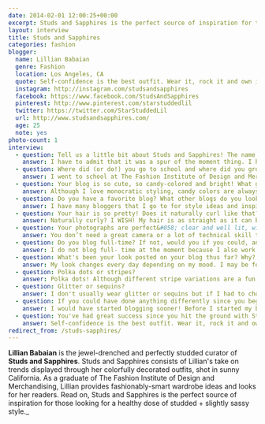 ```yaml
---
date: 2014-02-01 12:00:25+00:00
excerpt: Studs and Sapphires is the perfect source of inspiration for those looking for a healthy dose of studded + slightly sassy style.
layout: interview
title: Studs and Sapphires
categories: fashion
blogger:
  name: Lillian Babaian
  genre: Fashion
  location: Los Angeles, CA
  quote: Self-confidence is the best outfit. Wear it, rock it and own it.
  instagram: http://instagram.com/studsandsapphires
  facebook: https://www.facebook.com/StudsAndSapphires
  pinterest: http://www.pinterest.com/starstuddedlil
  twitter: https://twitter.com/StarStuddedLil
  url: http://www.studsandsapphires.com/
  age: 25
  note: yes
photo-count: 1
interview:
  - question: Tell us a little bit about Studs and Sapphires! The name of your blog is so juicy. How'd you come up with it?
    answer: I have to admit that it was a spur of the moment thing. I had spent countless hours and days trying to find the perfect name. Since I was planning on focusing more on personal style, my friend asked me to describe myself and my style using different adjectives. My style definitely has a touch of edginess to it and I love to accessorize. Wearing my favorite studded leather jacket at the time and jeweled accessories, Studs defines the touch of edge and Sapphires is a reflection of all the bejeweled accessories. And that is how &#8220;Studs & Sapphires&#8221; was born.
  - question: Where did (or do!) you go to school and where did you grow up?
    answer: I went to school at The Fashion Institute of Design and Merchandising and studied Merchandise Product Development. While working as an Assistant Designer, I went back to school and got my Bachelor’s Degree in Business Management. I am a California native, raised in L.A. Although I love to travel, Southern California is where my heart truly is.
  - question: Your blog is so cute, so candy-colored and bright! What gives you inspiration for your content?
    answer: Although I love monocratic styling, candy colors are always fun and add a touch of personality to everything. My content on my blog focuses on personal looks, fashion, beauty, and what inspires me on the daily. If I am in the shopping mood, my content might include a &#8220;wish list or what’s hot&#8221;. If I see myself consistently incorporating a specific trend into my outfits, I might style one look various ways.
  - question: Do you have a favorite blog? What other blogs do you look to for style ideas and inspiration?
    answer: I have many bloggers that I go to for style ideas and inspiration. Some of my favorites include L.A natives, Peace Love Shea, Song of Style, and Sincerely Jules. I also love Hungarian blogger Cashmere in Style, because her style is very similar to mine. Most of my style ideas and inspiration comes from street style
  - question: Your hair is so pretty! Does it naturally curl like that? If not... tell us how you do it!
    answer: Naturally curly? I WISH! My hair is as straight as it can be! I use a 1&#8220; curling iron and it definitely takes a long time to do! (Just ask my friends as they sit and wait for me to get ready!). I plan to incorporate beauty and hair tutorials this year so stay tuned!
  - question: Your photographs are perfect&#058; clear and well lit, with a hint of sparkle! For those who are trying to master the art of photography (with respect to fashion blogging) - what advice can you provide?
    answer: You don’t need a great camera or a lot of technical skill to take interesting, inspiring photographs for your blog. You just need the right photography tips. Lighting – Lighting is the most important aspect when aiming to produce clear and focused images. Take advantage of dry days to photograph outside and the sun does not need to be blazing down, in fact natural sunsets can sometimes create the best pictures. Location & Background – Always be cautious and consistent with your location and the background of your photos. ( I am still working on this!) Outfit photos – Aim to fit your entire self into the frame, not forgetting some close up details shots of your accessories or shoes. The best self-portraits are taken with confidence. Hopefully this is useful to a wide section of bloggers who are interested in improving their photography skills. I am definitely no expert and learn new tips everyday as well.
  - question: Do you blog full-time? If not, would you if you could, and why?
    answer: I do not blog full- time at the moment because I also work in the fashion industry during the week. If I could, I would, which will be my focus this upcoming year. My full-time occupation is to inspire individuals daily, whether it's through a motivational story/quote or an outfit that reflects a significant story. I hope to accomplish all of that through my blog, &#8220;Studs & Sapphires&#8221;.
  - question: What's been your look posted on your blog thus far? Why?
    answer: My look changes every day depending on my mood. I may be feeling a bit of &#8220;rocker chic&#8221; one day and &#8220;feminine and flirty&#8221; the next. However, recently I have been including a touch of plaid and leather in every outfit. I am also a big fan of mixing silhouettes to create a fun dimensional look. I love to experiment with my looks and I’m open to different styles and silhouettes.
  - question: Polka dots or stripes?
    answer: Polka dots! Although different stripe variations are a fun look, I can definitely say I own more polka dots in my closet.
  - question: Glitter or sequins?
    answer: I don't usually wear glitter or sequins but if I had to choose, I would have to say sequins. Sequined elbow patches or sequined sleeve details are a perfect day-to-night look, and can give any outfit that &#8220;glam&#8221; you are looking for.
  - question: If you could have done anything differently since you began blogging&#058; what would it be, and why?
    answer: I would have started blogging sooner! Before I started my blog, I had been debating for a long time and if there is anything I could have done differently is be more assertive. A few years ago, the blogging industry was not as evolved and influential, whereas now it has become more mass produced. However, I am really grateful and thankful for starting this journey and for all of my followers who have been supporting me and all the new friends I have made along the way.
  - question: You've had great success since you hit the ground with Studs and Sapphires. Do you have any advice for aspiring bloggers?
    answer: Self-confidence is the best outfit. Wear it, rock it and own it. Blogs have significantly impacted our world today and will continue to evolve our future in fashion. A true authentic voice will always find its way to stand out. Stay true to your style and self, you will see endless opportunities come your way!
redirect_from: /studs-sapphires/
---
```


**Lillian Babaian** is the jewel-drenched and perfectly studded curator of **Studs and Sapphires**. Studs and Sapphires consists of Lillian's take on trends displayed through her colorfully decorated outfits, shot in sunny California. As a graduate of The Fashion Institute of Design and Merchandising, Lillian provides fashionably-smart wardrobe ideas and looks for her readers. Read on, Studs and Sapphires is the perfect source of inspiration for those looking for a healthy dose of studded + slightly sassy style._